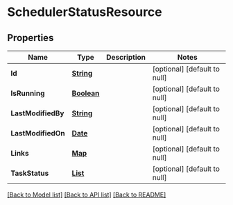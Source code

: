 # SchedulerStatusResource
## Properties

Name | Type | Description | Notes
------------ | ------------- | ------------- | -------------
**Id** | [**String**](string.md) |  | [optional] [default to null]
**IsRunning** | [**Boolean**](boolean.md) |  | [optional] [default to null]
**LastModifiedBy** | [**String**](string.md) |  | [optional] [default to null]
**LastModifiedOn** | [**Date**](DateTime.md) |  | [optional] [default to null]
**Links** | [**Map**](string.md) |  | [optional] [default to null]
**TaskStatus** | [**List**](ScheduledTaskStatusResource.md) |  | [optional] [default to null]

[[Back to Model list]](../README.md#documentation-for-models) [[Back to API list]](../README.md#documentation-for-api-endpoints) [[Back to README]](../README.md)

